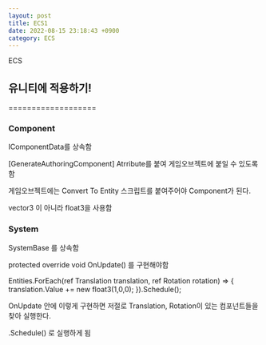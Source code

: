 ```yaml
---
layout: post
title: ECS1
date: 2022-08-15 23:18:43 +0900
category: ECS
---
```


ECS


## 유니티에 적용하기!

===================
### Component

IComponentData를 상속함

[GenerateAuthoringComponent]  Atrribute를 붙여 게임오브젝트에 붙일 수 있도록 함

게임오브젝트에는 Convert To Entity 스크립트를 붙여주어야 Component가 된다.

vector3 이 아니라 float3을 사용함


### System

SystemBase 를 상속함

protected override void OnUpdate() 를 구현해야함

Entities.ForEach(ref Translation translation, ref Rotation rotation) =>
        {
            translation.Value += new float3(1,0,0);
        }).Schedule();

OnUpdate 안에 이렇게 구현하면 저절로 Translation, Rotation이 있는 컴포넌트들을 찾아 실행한다.

.Schedule() 로 실행하게 됨
